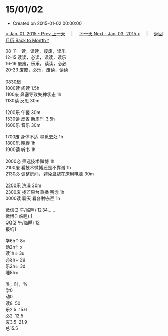 # 15/01/02

- Created on 2015-01-02 00:00:00

[< Jan. 01, 2015 - Prev 上一天](/lifelogs/2015/01/d01.md) &nbsp; &nbsp; | &nbsp; &nbsp; [下一天 Next - Jan. 03, 2015 >](/lifelogs/2015/01/d03.md) &nbsp; &nbsp; |  &nbsp; &nbsp; [返回月历 Back to Month ^](/lifelogs/2015/01/index.md)
<br/><div>08-11    读，读读，废废，读乐<br/><div>12-15 读读，必读，读读，读乐<br/>16-19 废废，乐乐，读读，必必<br/>20-23 废废，必乐，废读，读读<br/></div><div><br/></div>0830起</div><div>1000读 阅读 1.5h </div><div>1100废 鼻塞导致失神状态 1h</div><div>1130读 反思 30m</div><div><br/></div><div>1200乐 午餐 30m</div><div>1530读 反省 新周刊 3.5h </div><div>1600乐 音乐 30m</div><div><br/>1700废 身体不适 寻觅去处 1h<br/>1800乐 晚餐 1h<br/>1900读 听书 1h</div><div><br/></div><div>2000必 筛选技术微博 1h</div><div>2100废 看技术微博还是不靠谱 1h</div><div>2130必 调整房间，避免盘腿在床用电脑 30m</div><div><br/></div><div>2200乐 洗澡 30m</div><div>2300废 找芒果台直播 残念 1h</div><div>0000读 聊天 看各种东西 1h</div><div>  </div><div><div>微信(2 午/临睡) 1234……</div>微博(1 临睡) 1<br/>QQ(2 午/临睡) 12<br/>报纸1<div><br/></div>学6h↑ 8=<br/>动2h↑ x<br/>读1h↓ 3u<br/>必3h↓ 2d<br/>乐2h↓ 3d<br/>睡8h=<div><br/></div>类，时，%<br/>学0<br/>动0<br/>读8  50<br/>乐2.5  15.6<br/>必2  12.5<br/>废3.5  21.9<br/>总15.5</div>
